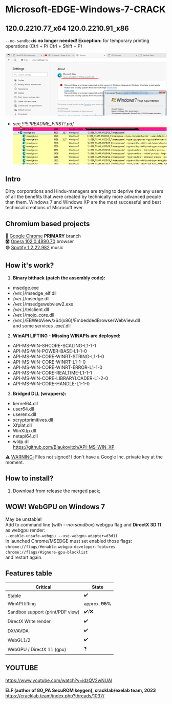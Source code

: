 # Microsoft-EDGE-Windows-7-CRACK
## 120.0.2210.77_x64    120.0.2210.91_x86
`--no-sandbox`**is no longer needed! Exception:** for temporary printing operations (Ctrl + P/ Ctrl + Shift + P)

![120_sandboxED](MSEDGE_120_77.png "Microsoft EDGE Windows 7")
 
* see *!!!!!!!README_FIRST!.pdf*
![PH](MSEDGE_120_77_PROCESS_HACKER.png "Process Hacker Windows 7")  

## Intro  
Dirty corporations and Hindu-managers are trying to deprive the any users of all the benefits that were created by technically more advanced people than them. Windows 7 and Windows XP are the most successful and best technical creations of Microsoft ever.  

## Chromium based projects
🌈 [Google Chrome](https://github.com/Blaukovitch/GOOGLE_CHROME_Windows_7_CRACK/) **PRIMARY** branch  
🅾️ [Opera 102.0.4880.70](https://github.com/Blaukovitch/GOOGLE_CHROME_Windows_7_CRACK/releases/tag/Opera_EARLY/) browser   
🟢 [Spotify 1.2.22.982](https://github.com/Blaukovitch/GOOGLE_CHROME_Windows_7_CRACK/releases/tag/Spotify_first) music
  
## How it's work?  
1) **Binary bithack (patch the assembly code):**  
* msedge.exe  
* *{ver.}*/msedge_elf.dll  
* *{ver.}*/msedge.dll
* *{ver.}*/msedgewebview2.exe
* *{ver.}*/telclient.dll
* *{ver.}*/mojo_core.dll
* *{ver.}*/EBWebView/x64(x86)/EmbeddedBrowserWebView.dll   
and some services .exe/.dll

2) **WinAPI LIFTING - Missing WINAPIs are deployed:**  
* API-MS-WIN-SHCORE-SCALING-L1-1-1  
* API-MS-WIN-POWER-BASE-L1-1-0  
* API-MS-WIN-CORE-WINRT-STRING-L1-1-0  
* API-MS-WIN-CORE-WINRT-L1-1-0  
* API-MS-WIN-CORE-WINRT-ERROR-L1-1-0
* API-MS-WIN-CORE-REALTIME-L1-1-1
* API-MS-WIN-CORE-LIBRARYLOADER-L1-2-0
* API-MS-WIN-CORE-HANDLE-L1-1-0
3) **Bridged DLL (wrappers):** 
* kernel64.dll
* user64.dll
* userenx.dll
* xcryptprimitives.dll
* Xfplat.dll
* WinXttp.dll
* netapi64.dll
* wldp.dll  
https://github.com/Blaukovitch/API-MS-WIN_XP 

⚠️ <u>WARNING:</u> Files not signed! I don't have a Google Inc. private key at the moment.

## How to install?
1) Download from release the merged pack; 

## WOW! WebGPU on Windows 7
May be unstable!  
Add to command line (with *--no-sandbox*) webgpu flag and **DirectX 3D 11** as webgpu render:  
`--enable-unsafe-webgpu --use-webgpu-adapter=d3d11`  
In launched Chrome/MSEDGE must set enabled those flags:  
`chrome://flags/#enable-webgpu-developer-features`  
`chrome://flags/#ignore-gpu-blocklist`  
and restart again.  

## Features table
| Critical | State |
| ------ | ------ |
| Stable | ✔️ |
| WinAPI lifting | approx. **95%** |
| Sandbox support (print/PDF view) | ✔️/❌ | 
| DirectX Write render | ✔️ | 
| DXVAVDA | ✔️ | 
| WebGL1/2 | ✔️ | 
| WebGPU / DirectX 11 (gpu)| ❓ | 

## YOUTUBE
https://www.youtube.com/watch?v=idzQV2wNUAI

**ELF (author of 80_PA SecuROM keygen), cracklab/exelab team, 2023**  
https://cracklab.team/index.php?threads/1037/
